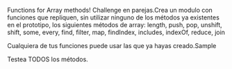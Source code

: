 Functions for Array methods!
Challenge en parejas.​Crea un modulo con funciones que repliquen, sin utilizar ninguno de los métodos ya existentes en el prototipo, los siguientes métodos de array: length, push, pop, unshift, shift, some, every, find, filter, map, findIndex, includes, indexOf, reduce, join

Cualquiera de tus funciones puede usar las que ya hayas creado.​Sample

Testea TODOS los métodos.



